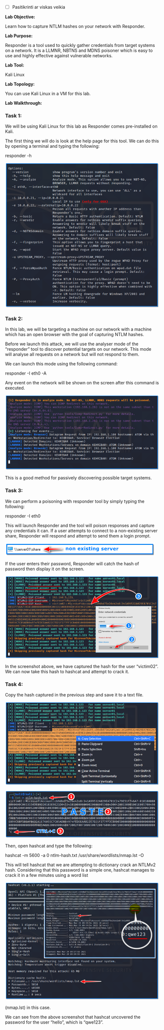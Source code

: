- [ ] Pasitikrinti ar viskas veikia

**Lab Objective:**

Learn how to capture NTLM hashes on your network with Responder.

**Lab Purpose:**

Responder is a tool used to quickly gather credentials from target systems on a network. It is a LLMNR, NBTNS and MDNS poisoner which is easy to use and highly effective against vulnerable networks.

**Lab Tool:**

Kali Linux

**Lab Topology:**

You can use Kali Linux in a VM for this lab.

**Lab Walkthrough:**

### Task 1:

We will be using Kali Linux for this lab as Responder comes pre-installed on Kali.

The first thing we will do is look at the help page for this tool. We can do this by opening a terminal and typing the following:

responder -h

![responder tool](attachements/responder_tool-1.png)

### Task 2:

In this lab, we will be targeting a machine on our network with a machine which has an open browser with the goal of capturing NTLM hashes.

Before we launch this attack, we will use the analyser mode of the “responder” tool to discover potential targets on our network. This mode will analyse all requests on a network but will not respond to them.

We can launch this mode using the following command:

responder -I eth0 -A

Any event on the network will be shown on the screen after this command is executed.

![responder tool](attachements/responder_tool-3.png)

This is a good method for passively discovering possible target systems.

### Task 3:

We can perform a poisoning with responder tool by simply typing the following:

responder -I eth0

This will launch Responder and the tool will poison responses and capture any credentials it can. If a user attempts to connect to a non-existing server share, Responder will respond and attempt to send them a login prompt.

![responder tool](attachements/responder_tool.png)

If the user enters their password, Responder will catch the hash of password then display it on the screen.

![responder](attachements/responder-1.png)

In the screenshot above, we have captured the hash for the user “victim02”. We can now take this hash to hashcat and attempt to crack it.

### Task 4:

Copy the hash captured in the previous step and save it to a text file.

![responder tool](attachements/responder_tool-2.png)

![responder](attachements/responder.png)

Then, open hashcat and type the following:

hashcat -m 5600 -a 0 ntlm-hash.txt /usr/share/wordlists/nmap.lst -O

This will tell hashcat that we are attempting to dictionary crack an NTLMv2 hash. Considering that this password is a simple one, hashcat manages to crack it in a few minutes using a word list

![hashcat](attachements/hashcat-2.png)

(nmap.lst) in this case.

We can see from the above screenshot that hashcat uncovered the password for the user “hello”, which is “qwe123”.